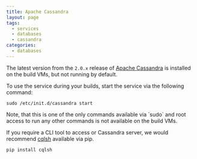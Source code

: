 ```yaml
---
title: Apache Cassandra
layout: page
tags:
  - services
  - databases
  - cassandra
categories:
  - databases
---
```


The latest version from the `2.0.x` release of [Apache Cassandra](http://cassandra.apache.org/) is installed on the build VMs, but not running by default.

To use the service during your builds, start the service via the following command:

```shell
sudo /etc/init.d/cassandra start
```

<div class="info-block">
Note, that this is one of the only commands available via `sudo` and root access to run any other commands is not available on the build VMs.
</div>

If you require a CLI tool to access or Cassandra server, we would recommend [cqlsh](https://pypi.python.org/pypi/cqlsh) available via pip.

```shell
pip install cqlsh
```
